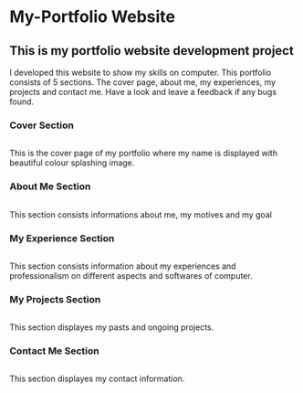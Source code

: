 # My-Portfolio Website

<h2>This is my portfolio website development project </h2>
<p> I developed this website to show my skills on computer. This portfolio consists of 5 sections. The cover page, about me, my experiences, my projects and contact me. Have a look and leave a feedback if any bugs found.</p>

<h3> Cover Section </h3>

<img src="" href="">

<p> This is the cover page of my portfolio where my name is displayed with beautiful colour splashing image. </p>

<h3> About Me Section </h3>

<img src="" href="">

<p> This section consists informations about me, my motives and my goal </p>

<h3> My Experience Section </h3>

<img src="" href="">

<p> This section consists information about my experiences and professionalism on different aspects and softwares of computer. </p>

<h3> My Projects Section </h3>

<img src="" href="">

<p> This section displayes my pasts and ongoing projects. </p>

<h3> Contact Me Section </h3>

<img src="" href="">

<p> This section displayes my contact information. </p>


